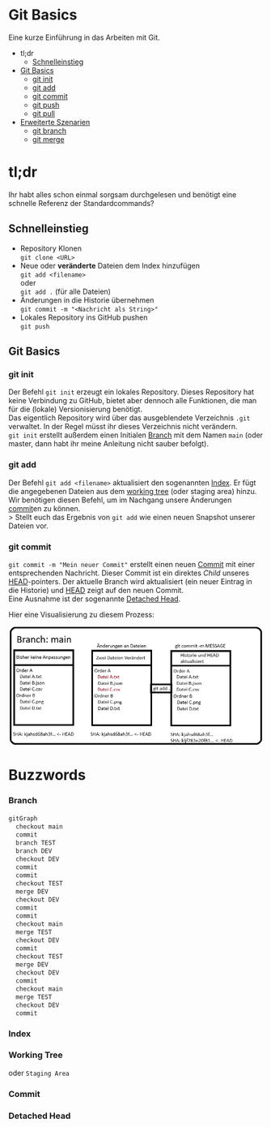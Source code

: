 # Git Basics

Eine kurze Einführung in das Arbeiten mit Git.

- tl;dr
  - [Schnelleinstieg](#schnelleinstieg)
- [Git Basics](#git-basics)
  - [git init](#git-init)
  - [git add](#git-add)
  - [git commit](#git-commit)
  - [git push](#git-push)
  - [git pull](#git-pull)
- [Erweiterte Szenarien](#erweiterte-szenarien)
  - [git branch](#git-branch)
  - [git merge](#git-merge)


# tl;dr
Ihr habt alles schon einmal sorgsam durchgelesen und benötigt eine schnelle Referenz der Standardcommands?

## Schnelleinstieg
- Repository Klonen <br>
  `git clone <URL>`
- Neue oder **veränderte** Dateien dem Index hinzufügen <br>
  `git add <filename>` <br> oder <br>
  `git add .` (für alle Dateien)
- Änderungen in die Historie übernehmen <br>
  `git commit -m "<Nachricht als String>"`
- Lokales Repository ins GitHub pushen <br>
  `git push`

## Git Basics

### git init
Der Befehl `git init` erzeugt ein lokales Repository. Dieses Repository hat keine Verbindung zu GitHub, bietet aber dennoch alle Funktionen, die man für die (lokale) Versionisierung benötigt.<br>
Das eigentlich Repository wird über das ausgeblendete Verzeichnis `.git` verwaltet. In der Regel müsst ihr dieses Verzeichnis nicht verändern. <br>
`git init` erstellt außerdem einen Initialen [Branch](#Branch) mit dem Namen `main` (oder master, dann habt ihr meine Anleitung nicht sauber befolgt).

### git add
Der Befehl `git add <filename>` aktualisiert den sogenannten [Index](#Index).
Er fügt die angegebenen Dateien aus dem [working tree](#working-tree) (oder staging area) hinzu. Wir benötigen diesen Befehl, um im Nachgang unsere Änderungen [commit](#commit)en zu können. <br>>
Stellt euch das Ergebnis von `git add` wie einen neuen Snapshot unserer Dateien vor.

### git commit
`git commit -m "Mein neuer Commit"` erstellt einen neuen [Commit](#Commit) mit einer entsprechenden Nachricht. Dieser Commit ist ein direktes _Child_ unseres [HEAD](#head)-pointers. Der aktuelle Branch wird aktualisiert (ein neuer Eintrag in die Historie) und [HEAD](#head) zeigt auf den neuen Commit. <br>
Eine Ausnahme ist der sogenannte [Detached Head](#Detached-Head).

Hier eine Visualisierung zu diesem Prozess:

![commit](/Bilder/Commit-ablauf-01.PNG)

# Buzzwords

### Branch
```mermaid
gitGraph
  checkout main
  commit
  branch TEST
  branch DEV
  checkout DEV
  commit
  commit
  checkout TEST
  merge DEV
  checkout DEV
  commit
  commit
  checkout main
  merge TEST
  checkout DEV
  commit
  checkout TEST
  merge DEV
  checkout DEV
  commit
  checkout main
  merge TEST
  checkout DEV
  commit
```
### Index
### Working Tree
oder `Staging Area`
### Commit
### Detached Head
